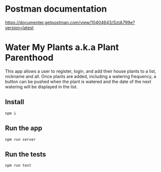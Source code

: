 # Postman documentation

https://documenter.getpostman.com/view/10404643/SztA799e?version=latest

  # Water My Plants a.k.a Plant Parenthood

This app allows a user to register, login, and add their house plants to a list, nickname and all. Once plants are added, including a watering frequency, a button can be pushed when the plant is watered and the date of the next watering will be displayed in the list.

## Install

    npm i

## Run the app

    npm run server

## Run the tests

    npm run test

